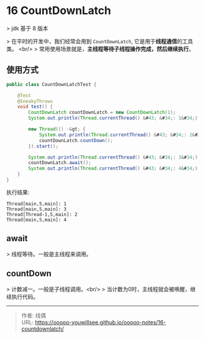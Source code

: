 # 16 CountDownLatch


&gt; jdk 基于 8 版本

&gt; 在平时的开发中，我们经常会用到 `CountDownLatch`, 它是用于**线程通信**的工具类。 &lt;br/&gt;
&gt; 常用使用场景就是，**主线程等待子线程操作完成，然后继续执行**。

## 使用方式

```java
public class CountDownLatchTest {

    @Test
    @SneakyThrows
    void test() {
        CountDownLatch countDownLatch = new CountDownLatch(1);
        System.out.println(Thread.currentThread() &#43; &#34;: 1&#34;);

        new Thread(() -&gt; {
            System.out.println(Thread.currentThread() &#43; &#34;: 2&#34;);
            countDownLatch.countDown();
        }).start();

        System.out.println(Thread.currentThread() &#43; &#34;: 3&#34;);
        countDownLatch.await();
        System.out.println(Thread.currentThread() &#43; &#34;: 4&#34;);
    }
}
```

执行结果:

```shell
Thread[main,5,main]: 1
Thread[main,5,main]: 3
Thread[Thread-1,5,main]: 2
Thread[main,5,main]: 4
```

## await

&gt; 线程等待。一般是主线程来调用。

## countDown

&gt; 计数减一。一般是子线程调用。&lt;br/&gt;
&gt; 当计数为0时，主线程就会被唤醒，继续执行代码。

[//]: # (todo)

---

> 作者: 线偶  
> URL: https://ooooo-youwillsee.github.io/ooooo-notes/16-countdownlatch/  


